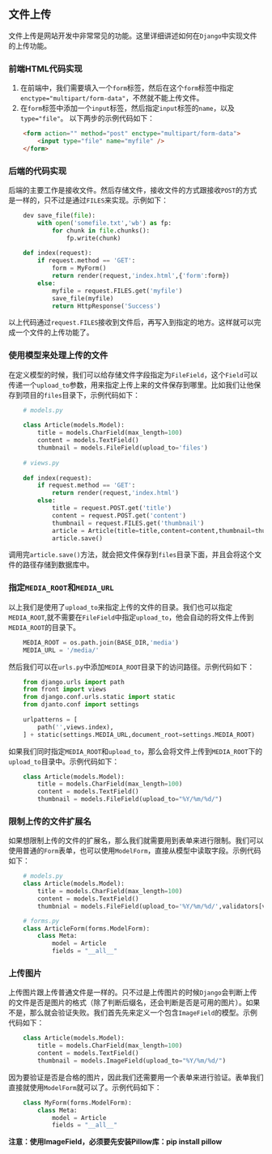 ## 文件上传

文件上传是网站开发中非常常见的功能。这里详细讲述如何在`Django`中实现文件的上传功能。

### 前端HTML代码实现

1. 在前端中，我们需要填入一个`form`标签，然后在这个`form`标签中指定`enctype="multipart/form-data"`，不然就不能上传文件。
2. 在`form`标签中添加一个`input`标签，然后指定`input`标签的`name`，以及`type="file"`。
以下两步的示例代码如下：
```html
    <form action="" method="post" enctype="multipart/form-data">
        <input type="file" name="myfile" />
    </form>
```

### 后端的代码实现

后端的主要工作是接收文件。然后存储文件，接收文件的方式跟接收`POST`的方式是一样的，只不过是通过`FILES`来实现。示例如下：
```python
    dev save_file(file):
        with open('somefile.txt','wb') as fp:
            for chunk in file.chunks():
                fp.write(chunk)
                
    def index(request):
        if request.method == 'GET':
            form = MyForm()
            return render(request,'index.html',{'form':form})
        else:
            myfile = request.FILES.get('myfile')
            save_file(myfile)
            return HttpResponse('Success')
```
以上代码通过`request.FILES`接收到文件后，再写入到指定的地方。这样就可以完成一个文件的上传功能了。


### 使用模型来处理上传的文件

在定义模型的时候，我们可以给存储文件字段指定为`FileField`，这个`Field`可以传递一个`upload_to`参数，用来指定上传上来的文件保存到哪里。比如我们让他保存到项目的`files`目录下，示例代码如下：
```python
    # models.py
    
    class Article(models.Model):
        title = models.CharField(max_length=100)
        content = models.TextField()
        thumbnail = models.FileField(upload_to='files')
        
    # views.py
    
    def index(request):
        if request.method == 'GET':
            return render(request,'index.html')
        else:
            title = request.POST.get('title')
            content = request.POST.get('content')
            thumbnail = request.FILES.get('thumbnail')
            article = Article(title=title,content=content,thumbnail=thumbnail)
            article.save()
```
调用完`article.save()`方法，就会把文件保存到`files`目录下面，并且会将这个文件的路径存储到数据库中。

### 指定`MEDIA_ROOT`和`MEDIA_URL`

以上我们是使用了`upload_to`来指定上传的文件的目录。我们也可以指定`MEDIA_ROOT`,就不需要在`FileField`中指定`upload_to`，他会自动的将文件上传到`MEDIA_ROOT`的目录下。
```python
    MEDIA_ROOT = os.path.join(BASE_DIR,'media')
    MEDIA_URL = '/media/'
```
然后我们可以在`urls.py`中添加`MEDIA_ROOT`目录下的访问路径。示例代码如下：
```python
    from django.urls import path
    from front import views
    from django.conf.urls.static import static
    from djanto.conf import settings
    
    urlpatterns = [
        path('',views.index),
    ] + static(settings.MEDIA_URL,document_root=settings.MEDIA_ROOT)
```
如果我们同时指定`MEDIA_ROOT`和`upload_to`，那么会将文件上传到`MEDIA_ROOT`下的`upload_to`目录中。示例代码如下：
```python
    class Article(models.Model):
        title = models.CharField(max_length=100)
        content = models.TextField()
        thumbnail = models.FileField(upload_to="%Y/%m/%d/")
```

### 限制上传的文件扩展名

如果想限制上传的文件的扩展名，那么我们就需要用到表单来进行限制。我们可以使用普通的`Form`表单，也可以使用`ModelForm`，直接从模型中读取字段。示例代码如下：
```python
    # models.py
    class Article(models.Model):
        title = models.CharField(max_length=100)
        content = models.TextField()
        thumbnial = models.FileField(upload_to='%Y/%m/%d/',validators[validators.FileExtensionValidator(['txt','pdf'])])

    # forms.py
    class ArticleForm(forms.ModelForm):
        class Meta:
            model = Article
            fields = "__all__"
```

### 上传图片

上传图片跟上传普通文件是一样的。只不过是上传图片的时候`Django`会判断上传的文件是否是图片的格式（除了判断后缀名，还会判断是否是可用的图片）。如果不是，那么就会验证失败。我们首先先来定义一个包含`ImageField`的模型。示例代码如下：
```python
    class Article(models.Model):
        title = models.CharField(max_length=100)
        content = models.TextField()
        thumbnail = models.ImageField(upload_to="%Y/%m/%d/")
```
因为要验证是否是合格的图片，因此我们还需要用一个表单来进行验证。表单我们直接就使用`ModelForm`就可以了。示例代码如下：
```python
    class MyForm(forms.ModelForm):
        class Meta:
            model = Article
            fields = "__all__"
```
**注意：使用ImageField，必须要先安装Pillow库：pip install pillow**
